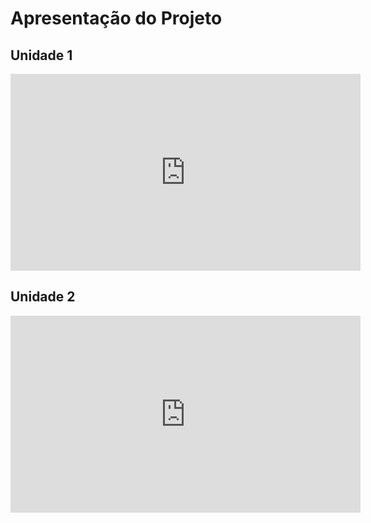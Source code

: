 # Apresentação do Projeto

## Unidade 1
<iframe width="560" height="315" src="https://www.youtube.com/embed/c03F0_th8BY" title="YouTube video player" frameborder="0" allow="accelerometer; autoplay; clipboard-write; encrypted-media; gyroscope; picture-in-picture" allowfullscreen></iframe>

## Unidade 2
<iframe width="560" height="315" src="https://www.youtube.com/embed/1Dh3nyGBeMQ" title="YouTube video player" frameborder="0" allow="accelerometer; autoplay; clipboard-write; encrypted-media; gyroscope; picture-in-picture" allowfullscreen></iframe>